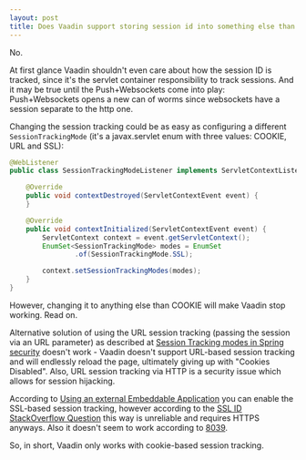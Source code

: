 ```yaml
---
layout: post
title: Does Vaadin support storing session id into something else than a cookie?
---
```


No.

At first glance Vaadin shouldn't even care about how the session ID is tracked,
since it's the servlet container responsibility to track sessions. And it may be true
until the Push+Websockets come into play: Push+Websockets opens a new can of worms since websockets have
a session separate to the http one.

Changing the session tracking could be as easy as configuring a different `SessionTrackingMode`
(it's a javax.servlet enum with three values: COOKIE, URL and SSL):

```java
@WebListener
public class SessionTrackingModeListener implements ServletContextListener {

    @Override
    public void contextDestroyed(ServletContextEvent event) {
    }

    @Override
    public void contextInitialized(ServletContextEvent event) {
        ServletContext context = event.getServletContext();
        EnumSet<SessionTrackingMode> modes = EnumSet
                .of(SessionTrackingMode.SSL);

        context.setSessionTrackingModes(modes);
    }
}
```

However, changing it to anything else than COOKIE will make Vaadin stop working. Read on.

Alternative solution of using the URL session tracking (passing the session via an URL parameter)
as described at [Session Tracking modes in Spring security](https://springhow.com/session-tracking-modes-in-spring-security/)
doesn't work - Vaadin doesn't support URL-based session tracking and will endlessly reload the page,
ultimately giving up with "Cookies Disabled". Also, URL session tracking via HTTP is
a security issue which allows for session hijacking.

According to [Using an external Embeddable Application](https://vaadin.com/docs/latest/flow/integrations/embedding/overview/#using-an-external-embeddable-application)
you can enable the SSL-based session tracking, however according to the [SSL ID StackOverflow Question](https://stackoverflow.com/questions/2817325/retrieve-ssl-session-id-in-asp-net/2885177#2885177)
this way is unreliable and requires HTTPS anyways.
Also it doesn't seem to work according to [8039](https://github.com/vaadin/flow/issues/8039).

So, in short, Vaadin only works with cookie-based session tracking.
